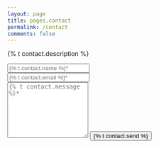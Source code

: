 ```yaml
---
layout: page
title: pages.contact
permalink: /contact
comments: false
---
```


<form action="https://formspree.io/f/mdobavlp" method="POST">    
<p class="mb-4">{% t contact.description %}</p>
<div class="form-group row">
<div class="col-md-6">
<input class="form-control" type="text" name="name" placeholder="{% t contact.name %}*" required>
</div>
<div class="col-md-6">
<input class="form-control" type="email" name="replyto" placeholder="{% t contact.email %}*" required>
</div>
</div>
<textarea rows="8" class="form-control mb-3" name="message" placeholder="{% t contact.message %}*" required></textarea>    
<input class="btn btn-dark" type="submit" value="{% t contact.send %}">
</form>